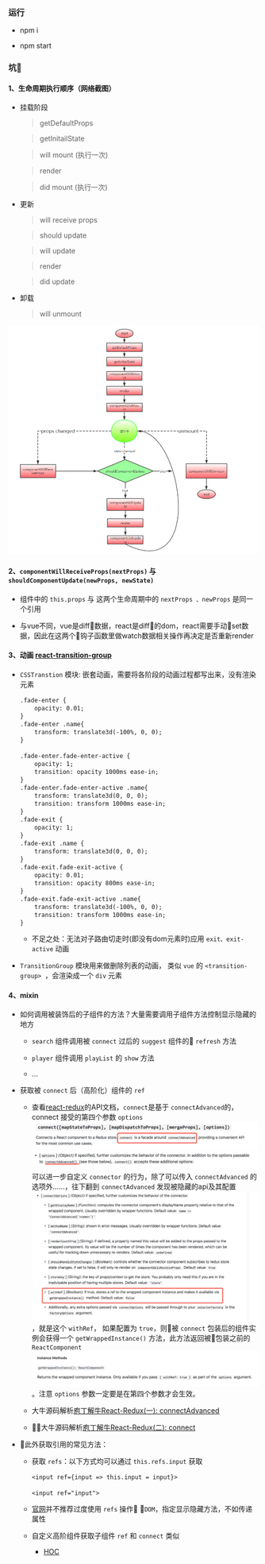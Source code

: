 ### 运行

- npm i

- npm start

### 坑🐸

#### 1、生命周期执行顺序（网络截图）

- 挂载阶段

    > getDefaultProps

    > getInitailState

    > will mount (执行一次)

    > render

    > did mount (执行一次)

- 更新

    > will receive props

    > should update

    > will update

    > render

    > did update

- 卸载

    > will unmount

 ![生命周期](./assets/lifecycle.png)


#### 2、`componentWillReceiveProps(nextProps)` 与 `shouldComponentUpdate(newProps, newState)`

- 组件中的 `this.props` 与 这两个生命周期中的 `nextProps 、newProps` 是同一个引用

- 与vue不同，vue是diff数据，react是diff的dom，react需要手动set数据，因此在这两个钩子函数里做watch数据相关操作再决定是否重新render


#### 3、动画 [react-transition-group](https://reactcommunity.org/react-transition-group/#CSSTransition-prop-onEntered)

- `CSSTranstion` 模块: 嵌套动画，需要将各阶段的动画过程都写出来，没有渲染元素

    ```
    .fade-enter {
        opacity: 0.01;
    }
    .fade-enter .name{
        transform: translate3d(-100%, 0, 0);
    }

    .fade-enter.fade-enter-active {
        opacity: 1;
        transition: opacity 1000ms ease-in;
    }
    .fade-enter.fade-enter-active .name{
        transform: translate3d(0, 0, 0);
        transition: transform 1000ms ease-in;
    }
    .fade-exit {
        opacity: 1;
    }
    .fade-exit .name {
        transform: translate3d(0, 0, 0);
    }
    .fade-exit.fade-exit-active {
        opacity: 0.01;
        transition: opacity 800ms ease-in;
    }
    .fade-exit.fade-exit-active .name{
        transform: translate3d(-100%, 0, 0);
        transition: transform 1000ms ease-in;
    }

    ```

    - 不足之处：无法对子路由切走时(即没有dom元素时)应用 `exit、exit-active` 动画

- `TransitionGroup` 模块用来做删除列表的动画， 类似 `vue` 的 `<transition-group> `，会渲染成一个 `div` 元素


#### 4、mixin

- 如何调用被装饰后的子组件的方法？大量需要调用子组件方法控制显示隐藏的地方

    - `search` 组件调用被 `connect` 过后的 `suggest` 组件的 `refresh` 方法

    -  `player` 组件调用 `playList` 的 `show` 方法

    -  ...
- 获取被 `connect` 后（高阶化）组件的 `ref`

    - 查看[react-redux](https://github.com/reactjs/react-redux/blob/master/docs/api.md)的API文档，`connect`是基于 `connectAdvanced`的，connect 接受的第四个参数 `options` ![](./assets/connect.jpeg)![](./assets/connectadvance.jpeg)可以进一步自定义 `connector` 的行为，除了可以传入 `connectAdvanced` 的选项外……，往下翻到 `connectAdvanced` 发现被隐藏的api及其配置 ![](./assets/connectoptions.jpeg)，就是这个 `withRef`， 如果配置为 `true`，则被 `connect` 包装后的组件实例会获得一个 `getWrappedInstance()` 方法，此方法返回被包装之前的 `ReactComponent` ![](./assets/instancemethods.jpeg)。注意 `options` 参数一定要是在第四个参数才会生效。

    - 大牛源码解析[庖丁解牛React-Redux(一): connectAdvanced](https://github.com/MrErHu/blog/issues/17)
    - 大牛源码解析[庖丁解牛React-Redux(二): connect](https://github.com/MrErHu/blog/issues/19)

- 此外获取引用的常见方法：

    - 获取 `refs`：以下方式均可以通过 `this.refs.input` 获取

        ```
        <input ref={input => this.input = input}>

        <input ref="input">

        ```

    - [官网](https://reactjs.org/docs/refs-and-the-dom.html)并不推荐过度使用 `refs` 操作 `DOM`，指定显示隐藏方法，不如传递属性

    - 自定义高阶组件获取子组件 `ref` 和 `connect` 类似

        - [HOC](https://segmentfault.com/a/1190000008112017#articleHeader12)